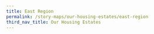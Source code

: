 ```yaml
---
title: East Region
permalink: /story-maps/our-housing-estates/east-region
third_nav_title: Our Housing Estates
---
```

